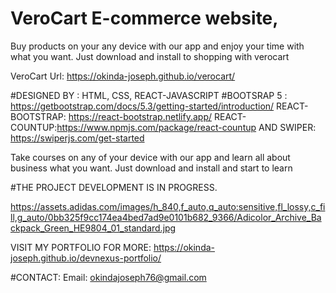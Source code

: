 # VeroCart E-commerce website,

Buy products on your any device with our app and enjoy your time with what you want. Just download and install to shopping with verocart

VeroCart Url: https://okinda-joseph.github.io/verocart/

#DESIGNED BY : HTML, CSS, REACT-JAVASCRIPT
#BOOTSRAP 5 : https://getbootstrap.com/docs/5.3/getting-started/introduction/
REACT-BOOTSTRAP: https://react-bootstrap.netlify.app/
REACT-COUNTUP:https://www.npmjs.com/package/react-countup
AND SWIPER: https://swiperjs.com/get-started

Take courses on any of your device with our app and learn all about business what you want. Just download and install and start to learn

#THE PROJECT DEVELOPMENT IS IN PROGRESS. 

https://assets.adidas.com/images/h_840,f_auto,q_auto:sensitive,fl_lossy,c_fill,g_auto/0bb325f9cc174ea4bed7ad9e0101b682_9366/Adicolor_Archive_Backpack_Green_HE9804_01_standard.jpg

VISIT MY PORTFOLIO FOR MORE:
 https://okinda-joseph.github.io/devnexus-portfolio/

 #CONTACT:
 Email: okindajoseph76@gmail.com 
